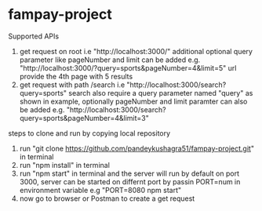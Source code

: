 # fampay-project

Supported APIs
1) get request on root i.e "http://localhost:3000/"
   additional optional query parameter like pageNumber and limit can be added e.g. "http://localhost:3000/?query=sports&pageNumber=4&limit=5" url provide the 4th page      with 5 results
2) get request with path /search i.e  "http://localhost:3000/search?query=sports" search also require a query parameter named "query" as shown in example,
    optionally pageNumber and limit paramter can also be added e.g. "http://localhost:3000/search?query=sports&pageNumber=4&limit=3"


steps to clone and run by copying local repository

1) run "git clone https://github.com/pandeykushagra51/fampay-project.git" in terminal
2) run "npm install" in terminal
3) run "npm start" in terminal and the server will run by default on port 3000, server can be started on differnt port by passin PORT=num in environment variable
    e.g "PORT=8080 npm start"
4) now go to browser or Postman to create a get request


